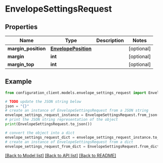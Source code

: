 # EnvelopeSettingsRequest


## Properties

Name | Type | Description | Notes
------------ | ------------- | ------------- | -------------
**margin_position** | [**EnvelopePosition**](EnvelopePosition.md) |  | [optional] 
**margin** | **int** |  | [optional] 
**margin_top** | **int** |  | [optional] 

## Example

```python
from configuration_client.models.envelope_settings_request import EnvelopeSettingsRequest

# TODO update the JSON string below
json = "{}"
# create an instance of EnvelopeSettingsRequest from a JSON string
envelope_settings_request_instance = EnvelopeSettingsRequest.from_json(json)
# print the JSON string representation of the object
print(EnvelopeSettingsRequest.to_json())

# convert the object into a dict
envelope_settings_request_dict = envelope_settings_request_instance.to_dict()
# create an instance of EnvelopeSettingsRequest from a dict
envelope_settings_request_from_dict = EnvelopeSettingsRequest.from_dict(envelope_settings_request_dict)
```
[[Back to Model list]](../README.md#documentation-for-models) [[Back to API list]](../README.md#documentation-for-api-endpoints) [[Back to README]](../README.md)


